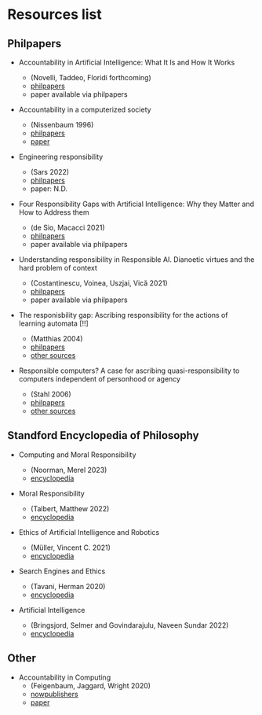 # Resources list

## Philpapers

- Accountability in Artificial Intelligence: What It Is and How It Works
    - (Novelli, Taddeo, Floridi forthcoming)
    - [philpapers](https://philpapers.org/rec/NOVAIA)
    - paper available via philpapers

- Accountability in a computerized society
    - (Nissenbaum 1996)
    - [philpapers](https://philpapers.org/rec/NISAIA)
    - [paper](https://nissenbaum.tech.cornell.edu/papers/AccountabilityComputerizedSociety.pdf)

- Engineering responsibility
    - (Sars 2022)
    - [philpapers](https://philpapers/rec/SARER-3)
    - paper: N.D.

- Four Responsibility Gaps with Artificial Intelligence: Why they Matter and How to Address them
    - (de Sio, Macacci 2021)
    - [philpapers](https://philpapers.org/rec/SANFRG)
    - paper available via philpapers

- Understanding responsibility in Responsible AI. Dianoetic virtues and the hard problem of context
    - (Costantinescu, Voinea, Uszjai, Vică 2021)
    - [philpapers](https://philpapers/rec/CONURI)
    - paper available via philpapers

- The responisbility gap: Ascribing responsibility for the actions of learning automata [!!]
    - (Matthias 2004)
    - [philpapers](https://philpapers.org/rec/MATTRG-3)
    - [other sources](./other_sources.md#MATTRG)

- Responsible computers? A case for ascribing quasi-responsibility to computers independent of personhood or agency
    - (Stahl 2006)
    - [philpapers](https://philpapers.org/rec/STARCA)
    - [other sources](./other_sources.md#MATTRG)

## Standford Encyclopedia of Philosophy

- Computing and Moral Responsibility
    - (Noorman, Merel 2023)
    - [encyclopedia](https://plato.stanford.edu/entries/computing-responsibility)

- Moral Responsibility
    - (Talbert, Matthew 2022)
    - [encyclopedia](https://plato.stanford.edu/entries/moral-responsibility)

- Ethics of Artificial Intelligence and Robotics
    - (Müller, Vincent C. 2021)
    - [encyclopedia](https://plato.stanford.edu/entries/ethics-ai)

- Search Engines and Ethics
    - (Tavani, Herman 2020)
    - [encyclopedia](https://plato.stanford.edu/entries/ethics-search)

- Artificial Intelligence
    - (Bringsjord, Selmer and Govindarajulu, Naveen Sundar 2022)
    - [encyclopedia](https://plato.stanford.edu/entries/ethics-search)

## Other

- Accountability in Computing
    - (Feigenbaum, Jaggard, Wright 2020)
    - [nowpublishers](https://nowpublishers/article/Details/SEC-002)
    - [paper](https://www.cs.yale.edu/homes/jf/FJW-AccountabilityMonograph-Plain.pdf)
